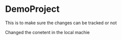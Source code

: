 # DemoProject
This is to make sure the changes can be tracked or not


Changed the conetent in the local machie